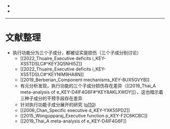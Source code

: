 
- 
- 



----
# 文献整理
- 执行功能分为三个子成分，都被证实是损伤（三个子成分别讨论）
	- [[2022_Thuaire_Executive deficits i_KEY-XS5TDSLC#^KEY3Q5NHI5Z]]
	- [[2022_Thuaire_Executive deficits i_KEY-XS5TDSLC#^KEYNIM9HA8N]]
	- [[2019_Berberian_Component mechanisms_KEY-8UX5GVYB]]
	- 有元分析发现，执行功能的三个子成分损伤存在差异（[[2019_Thai_A meta-analysis of e_KEY-D4IF4G6F#^KEY8AKLXWDY]]），这也暗示着三种子成分的干预手段存在差异
	- 针对执行功能子成分展开的研究 ([p110](zotero://open-pdf/library/items/HGSQ7BCA?page=110&annotation=T56DXEQA))
	- [[2006_Chan_Specific executive d_KEY-YXK55PDZ]]
	- [[2015_Wongupparaj_Executive function p_KEY-F2C6KCBC]]
	- [[2019_Thai_A meta-analysis of e_KEY-D4IF4G6F]]